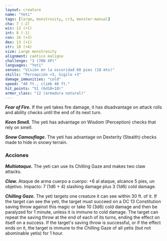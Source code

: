 ```yaml
---
layout: creature
name: "Yeti"
tags: [large, monstrosity, cr3, monster-manual]
cha: 7 (-2)
wis: 12 (+1)
int: 8 (-1)
con: 16 (+3)
dex: 13 (+1)
str: 18 (+4)
size: Large monstrosity
alignment: caótico maligno
challenge: "3 (700 XP)"
languages: "Yeti"
senses: "Visión en la oscuridad 60 pies (18 mts)"
skills: "Percepción +3, Sigilo +3"
damage_immunities: "cold"
speed: "40 ft., climb 40 ft."
hit_points: "51 (6d10+18)"
armor_class: "12 (armadura natural)"
---
```


***Fear of Fire.*** If the yeti takes fire damage, it has disadvantage on attack rolls and ability checks until the end of its next turn.

***Keen Smell.*** The yeti has advantage on Wisdom (Perception) checks that rely on smell.

***Snow Camouflage.*** The yeti has advantage on Dexterity (Stealth) checks made to hide in snowy terrain.

### Acciones

***Multiataque.*** The yeti can use its Chilling Gaze and makes two claw attacks.

***Claw.*** Ataque de arma cuerpo a cuerpo: +6 al ataque, alcance 5 pies, un objetivo. Impacto: 7 (1d6 + 4) slashing damage plus 3 (1d6) cold damage.

***Chilling Gaze.*** The yeti targets one creature it can see within 30 ft. of it. If the target can see the yeti, the target must succeed on a DC 13 Constitution saving throw against this magic or take 10 (3d6) cold damage and then be paralyzed for 1 minute, unless it is immune to cold damage. The target can repeat the saving throw at the end of each of its turns, ending the effect on itself on a success. If the target's saving throw is successful, or if the effect ends on it, the target is immune to the Chilling Gaze of all yetis (but not abominable yetis) for 1 hour.